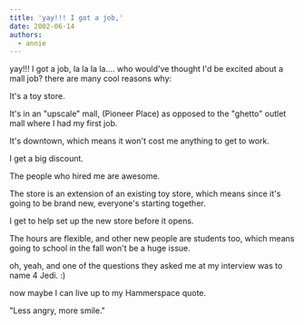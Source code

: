 ```yaml
---
title: 'yay!!! I got a job,'
date: 2002-06-14
authors:
  - annie
---
```


yay!!!
I got a job, la la la la....
who would've thought I'd be excited about a mall job? there are many cool reasons why:

It's a toy store.

It's in an "upscale" mall, (Pioneer Place) as opposed to the "ghetto" outlet mall where I had my first job.

It's downtown, which means it won't cost me anything to get to work.

I get a big discount.

The people who hired me are awesome.

The store is an extension of an existing toy store, which means since it's going to be brand new, everyone's starting together.

I get to help set up the new store before it opens.

The hours are flexible, and other new people are students too, which means going to school in the fall won't be a huge issue.

oh, yeah, and one of the questions they asked me at my interview was to name 4 Jedi. :)

now maybe I can live up to my Hammerspace quote.

"Less angry, more smile."
